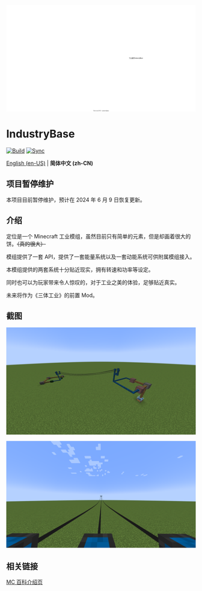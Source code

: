 ![Logo](/readme/logo.svg)

# IndustryBase

[![Build](https://github.com/BinZhengStudio/IndustryBase/actions/workflows/build-and-release.yml/badge.svg)](https://github.com/BinZhengStudio/IndustryBase/actions/workflows/build-and-release.yml)
[![Sync](https://github.com/BinZhengStudio/IndustryBase/actions/workflows/gitee-sync.yml/badge.svg)](https://github.com/BinZhengStudio/IndustryBase/actions/workflows/gitee-sync.yml)

[English (en-US)](/README.md) | **简体中文 (zh-CN)**

## 项目暂停维护

本项目目前暂停维护，预计在 2024 年 6 月 9 日恢复更新。

## 介绍

定位是一个 Minecraft 工业模组，虽然目前只有简单的元素，但是却画着很大的饼。~~（真的很大）~~

模组提供了一套 API，提供了一套能量系统以及一套动能系统可供附属模组接入。

本模组提供的两套系统十分贴近现实，拥有转速和功率等设定。

同时也可以为玩家带来令人惊叹的，对于工业之美的体验，足够贴近真实。

未来将作为《三体工业》的前置 Mod。

## 截图

![Screenshots-1](/readme/screenshots-1.png)

![Screenshots-2](/readme/screenshots-2.png)


## 相关链接

[MC 百科介绍页](https://www.mcmod.cn/class/10791.html)
